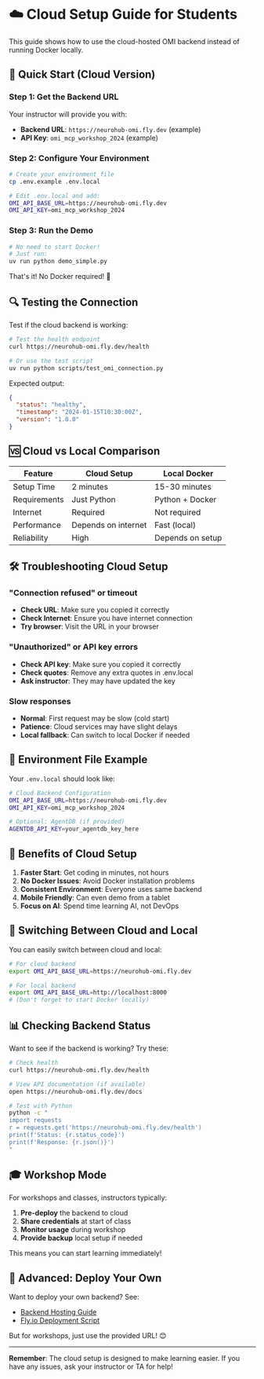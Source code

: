 # ☁️ Cloud Setup Guide for Students

This guide shows how to use the cloud-hosted OMI backend instead of running Docker locally.

## 🚀 Quick Start (Cloud Version)

### Step 1: Get the Backend URL

Your instructor will provide you with:
- **Backend URL**: `https://neurohub-omi.fly.dev` (example)
- **API Key**: `omi_mcp_workshop_2024` (example)

### Step 2: Configure Your Environment

```bash
# Create your environment file
cp .env.example .env.local

# Edit .env.local and add:
OMI_API_BASE_URL=https://neurohub-omi.fly.dev
OMI_API_KEY=omi_mcp_workshop_2024
```

### Step 3: Run the Demo

```bash
# No need to start Docker!
# Just run:
uv run python demo_simple.py
```

That's it! No Docker required! 🎉

## 🔍 Testing the Connection

Test if the cloud backend is working:

```bash
# Test the health endpoint
curl https://neurohub-omi.fly.dev/health

# Or use the test script
uv run python scripts/test_omi_connection.py
```

Expected output:
```json
{
  "status": "healthy",
  "timestamp": "2024-01-15T10:30:00Z",
  "version": "1.0.0"
}
```

## 🆚 Cloud vs Local Comparison

| Feature | Cloud Setup | Local Docker |
|---------|------------|--------------|
| Setup Time | 2 minutes | 15-30 minutes |
| Requirements | Just Python | Python + Docker |
| Internet | Required | Not required |
| Performance | Depends on internet | Fast (local) |
| Reliability | High | Depends on setup |

## 🛠️ Troubleshooting Cloud Setup

### "Connection refused" or timeout
- **Check URL**: Make sure you copied it correctly
- **Check Internet**: Ensure you have internet connection
- **Try browser**: Visit the URL in your browser

### "Unauthorized" or API key errors
- **Check API key**: Make sure you copied it correctly
- **Check quotes**: Remove any extra quotes in .env.local
- **Ask instructor**: They may have updated the key

### Slow responses
- **Normal**: First request may be slow (cold start)
- **Patience**: Cloud services may have slight delays
- **Local fallback**: Can switch to local Docker if needed

## 📝 Environment File Example

Your `.env.local` should look like:

```bash
# Cloud Backend Configuration
OMI_API_BASE_URL=https://neurohub-omi.fly.dev
OMI_API_KEY=omi_mcp_workshop_2024

# Optional: AgentDB (if provided)
AGENTDB_API_KEY=your_agentdb_key_here
```

## 🎯 Benefits of Cloud Setup

1. **Faster Start**: Get coding in minutes, not hours
2. **No Docker Issues**: Avoid Docker installation problems
3. **Consistent Environment**: Everyone uses same backend
4. **Mobile Friendly**: Can even demo from a tablet
5. **Focus on AI**: Spend time learning AI, not DevOps

## 🔄 Switching Between Cloud and Local

You can easily switch between cloud and local:

```bash
# For cloud backend
export OMI_API_BASE_URL=https://neurohub-omi.fly.dev

# For local backend
export OMI_API_BASE_URL=http://localhost:8000
# (Don't forget to start Docker locally)
```

## 📊 Checking Backend Status

Want to see if the backend is working? Try these:

```bash
# Check health
curl https://neurohub-omi.fly.dev/health

# View API documentation (if available)
open https://neurohub-omi.fly.dev/docs

# Test with Python
python -c "
import requests
r = requests.get('https://neurohub-omi.fly.dev/health')
print(f'Status: {r.status_code}')
print(f'Response: {r.json()}')
"
```

## 🎓 Workshop Mode

For workshops and classes, instructors typically:

1. **Pre-deploy** the backend to cloud
2. **Share credentials** at start of class
3. **Monitor usage** during workshop
4. **Provide backup** local setup if needed

This means you can start learning immediately!

## 🚀 Advanced: Deploy Your Own

Want to deploy your own backend? See:
- [Backend Hosting Guide](BACKEND_HOSTING_GUIDE.md)
- [Fly.io Deployment Script](scripts/deploy_fly.sh)

But for workshops, just use the provided URL! 😊

---

**Remember**: The cloud setup is designed to make learning easier. If you have any issues, ask your instructor or TA for help!